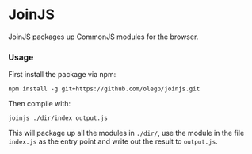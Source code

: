 # JoinJS

JoinJS packages up CommonJS modules for the browser.

### Usage

First install the package via npm:

    npm install -g git+https://github.com/olegp/joinjs.git
    
Then compile with:

    joinjs ./dir/index output.js
   
This will package up all the modules in `./dir/`, use the module in the file 
`index.js` as the entry point and write out the result to `output.js`.
